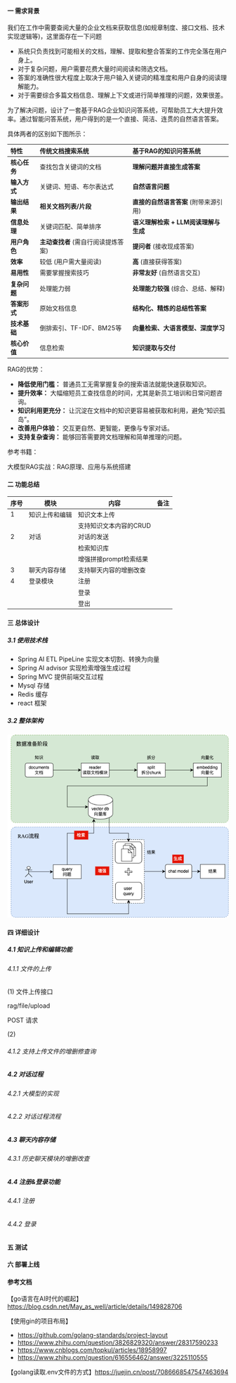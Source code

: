 #### 一 需求背景

我们在工作中需要查阅大量的企业文档来获取信息(如规章制度、接口文档、技术实现逻辑等)，这里面存在一下问题

* 系统只负责找到可能相关的文档，理解、提取和整合答案的工作完全落在用户身上。
* 对于复杂问题，用户需要花费大量时间阅读和筛选文档。
* 答案的准确性很大程度上取决于用户输入关键词的精准度和用户自身的阅读理解能力。
* 对于需要综合多篇文档信息、理解上下文或进行简单推理的问题，效果很差。

为了解决问题，设计了一套基于RAG企业知识问答系统，可帮助员工大大提升效率。通过智能问答系统，用户得到的是一个直接、简洁、连贯的自然语言答案。

具体两者的区别如下图所示：

| 特性         | 传统文档搜索系统                    | 基于RAG的知识问答系统                 |
| :----------- | :---------------------------------- | :------------------------------------ |
| **核心任务** | 查找包含关键词的文档                | **理解问题并直接生成答案**            |
| **输入方式** | 关键词、短语、布尔表达式            | **自然语言问题**                      |
| **输出结果** | **相关文档列表/片段**               | **直接的自然语言答案** (附带来源引用) |
| **信息处理** | 关键词匹配、简单排序                | **语义理解检索 + LLM阅读理解与生成**  |
| **用户角色** | **主动查找者** (需自行阅读提炼答案) | **提问者** (接收现成答案)             |
| **效率**     | 较低 (用户需大量阅读)               | **高** (直接获得答案)                 |
| **易用性**   | 需要掌握搜索技巧                    | **非常友好** (自然语言交互)           |
| **复杂问题** | 处理能力弱                          | **处理能力较强** (综合、总结、解释)   |
| **答案形式** | 原始文档信息                        | **结构化、精炼的总结性答案**          |
| **技术基础** | 倒排索引、TF-IDF、BM25等            | **向量检索、大语言模型、深度学习**    |
| **核心价值** | 信息检索                            | **知识提取与交付**                    |



RAG的优势：

*   **降低使用门槛：** 普通员工无需掌握复杂的搜索语法就能快速获取知识。
*   **提升效率：** 大幅缩短员工查找信息的时间，尤其是新员工培训和日常问题咨询。
*   **知识利用更充分：** 让沉淀在文档中的知识更容易被获取和利用，避免“知识孤岛”。
*   **改善用户体验：** 交互更自然、更智能，更像与专家对话。
*   **支持复杂查询：** 能够回答需要跨文档理解和简单推理的问题。





参考书籍：

大模型RAG实战：RAG原理、应用与系统搭建



#### 二 功能总结

| 序号 | 模块           | 内容                   | 备注 |
| ---- | -------------- | ---------------------- | ---- |
| 1    | 知识上传和编辑 | 知识文本上传           |      |
|      |                | 支持知识文本内容的CRUD |      |
| 2    | 对话           | 对话的发送             |      |
|      |                | 检索知识库             |      |
|      |                | 增强拼接prompt检索结果 |      |
| 3    | 聊天内容存储   | 支持聊天内容的增删改查 |      |
| 4    | 登录模块       | 注册                   |      |
|      |                | 登录                   |      |
|      |                | 登出                   |      |







#### 三 总体设计

##### 3.1 使用技术栈

* Spring AI ETL PipeLine  实现文本切割、转换为向量
* Spring AI advisor 实现检索增强生成过程
* Spring MVC 提供前端交互过程
* Mysql 存储
* Redis 缓存
* react 框架

##### 3.2 整体架构

![rag流程](assets/rag流程.png)

 

#### 四 详细设计

##### 4.1 知识上传和编辑功能

###### 4.1.1 文件的上传

(1) 文件上传接口

rag/file/upload

POST 请求





(2) 





###### 4.1.2 支持上传文件的增删修查询



##### 4.2 对话过程

###### 4.2.1 大模型的实现

###### 4.2.2 对话过程流程



##### 4.3 聊天内容存储

###### 4.3.1 历史聊天模块的增删改查


##### 4.4 注册&登录功能

###### 4.4.1 注册

###### 4.4.2 登录

#### 五 测试

#### 六 部署上线

#### 参考文档

【go语言在AI时代的崛起】 https://blog.csdn.net/May_as_well/article/details/149828706

【使用gin的项目布局】
* https://github.com/golang-standards/project-layout 
* https://www.zhihu.com/question/3826829320/answer/28317590233
* https://www.cnblogs.com/topkul/articles/18958997
* https://www.zhihu.com/question/616556462/answer/3225110555

【golang读取.env文件的方式】https://juejin.cn/post/7086668547547463694



